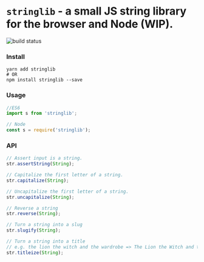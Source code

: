 # `stringlib` - a small JS string library for the browser and Node (WIP).

![build status](https://api.travis-ci.org/theomjones/str.svg?branch=master)

### Install

```shell
yarn add stringlib
# OR
npm install stringlib --save
```

### Usage

```js
//ES6
import s from 'stringlib';

// Node
const s = require('stringlib');
```

### API

```js
// Assert input is a string.
str.assertString(String);

// Capitalize the first letter of a string.
str.capitalize(String);

// Uncapitalize the first letter of a string.
str.uncapitalize(String);

// Reverse a string
str.reverse(String);

// Turn a string into a slug
str.slugify(String);

// Turn a string into a title
// e.g. the lion the witch and the wardrobe => The Lion the Witch and the Wardrobe
str.titleize(String);
```
